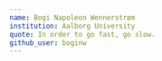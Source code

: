 ```yaml
---
name: Bogi Napoleon Wennerstrøm
institution: Aalborg University
quote: In order to go fast, go slow.
github_user: boginw
---
```

